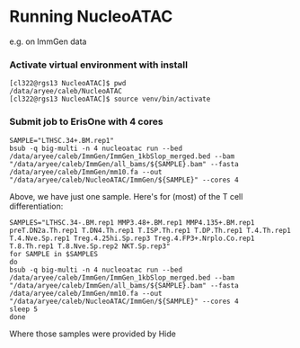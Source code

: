 # Running NucleoATAC
e.g. on ImmGen data

### Activate virtual environment with install
```
[cl322@rgs13 NucleoATAC]$ pwd
/data/aryee/caleb/NucleoATAC
[cl322@rgs13 NucleoATAC]$ source venv/bin/activate
```

### Submit job to ErisOne with 4 cores

```
SAMPLE="LTHSC.34+.BM.rep1"
bsub -q big-multi -n 4 nucleoatac run --bed /data/aryee/caleb/ImmGen/ImmGen_1kbSlop_merged.bed --bam "/data/aryee/caleb/ImmGen/all_bams/${SAMPLE}.bam" --fasta /data/aryee/caleb/ImmGen/mm10.fa --out "/data/aryee/caleb/NucleoATAC/ImmGen/${SAMPLE}" --cores 4
```

Above, we have just one sample. Here's for (most) of the T cell differentiation:

```
SAMPLES="LTHSC.34-.BM.rep1 MMP3.48+.BM.rep1 MMP4.135+.BM.rep1 preT.DN2a.Th.rep1 T.DN4.Th.rep1 T.ISP.Th.rep1 T.DP.Th.rep1 T.4.Th.rep1 T.4.Nve.Sp.rep1 Treg.4.25hi.Sp.rep3 Treg.4.FP3+.Nrplo.Co.rep1 T.8.Th.rep1 T.8.Nve.Sp.rep2 NKT.Sp.rep3"
for SAMPLE in $SAMPLES
do
bsub -q big-multi -n 4 nucleoatac run --bed /data/aryee/caleb/ImmGen/ImmGen_1kbSlop_merged.bed --bam "/data/aryee/caleb/ImmGen/all_bams/${SAMPLE}.bam" --fasta /data/aryee/caleb/ImmGen/mm10.fa --out "/data/aryee/caleb/NucleoATAC/ImmGen/${SAMPLE}" --cores 4
sleep 5 
done
```

Where those samples were provided by Hide

